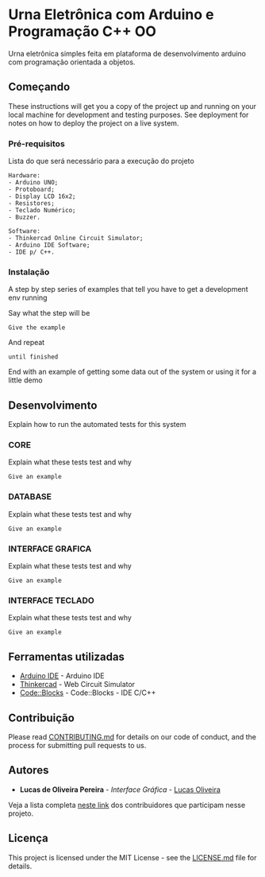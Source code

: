 # Urna Eletrônica com Arduino e Programação C++ OO
Urna eletrônica simples feita em plataforma de desenvolvimento arduino com programação orientada a objetos.


## Começando

These instructions will get you a copy of the project up and running on your local machine for development and testing purposes. See deployment for notes on how to deploy the project on a live system.

### Pré-requisitos

Lista do que será necessário para a execução do projeto

```
Hardware:
- Arduino UNO;
- Protoboard;
- Display LCD 16x2;
- Resistores;
- Teclado Numérico;
- Buzzer.

Software:
- Thinkercad Online Circuit Simulator;
- Arduino IDE Software;
- IDE p/ C++.
```

### Instalação

A step by step series of examples that tell you have to get a development env running

Say what the step will be

```
Give the example
```

And repeat

```
until finished
```

End with an example of getting some data out of the system or using it for a little demo

## Desenvolvimento

Explain how to run the automated tests for this system

### CORE

Explain what these tests test and why

```
Give an example
```

### DATABASE

Explain what these tests test and why

```
Give an example
```

### INTERFACE GRAFICA

Explain what these tests test and why

```
Give an example
```


### INTERFACE TECLADO

Explain what these tests test and why

```
Give an example
```


## Ferramentas utilizadas

* [Arduino IDE](https://www.arduino.cc/en/Main/Software) - Arduino IDE
* [Thinkercad](http://www.tinkercad.com/) - Web Circuit Simulator
* [Code::Blocks](http://www.codeblocks.org/downloads) - Code::Blocks - IDE C/C++ 

## Contribuição

Please read [CONTRIBUTING.md](https://gist.github.com/PurpleBooth/b24679402957c63ec426) for details on our code of conduct, and the process for submitting pull requests to us.

## Autores

* **Lucas de Oliveira Pereira** - *Interface Gráfica* - [Lucas Oliveira](https://github.com/lucsoliveira)

Veja a lista completa [neste link](https://github.com/franklinjr12/Urna-Arduino-OO/graphs/contributors) dos contribuidores que participam nesse projeto.

## Licença

This project is licensed under the MIT License - see the [LICENSE.md](LICENSE.md) file for details.
